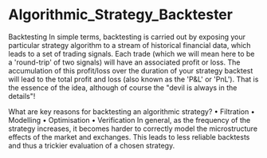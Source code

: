 # Algorithmic_Strategy_Backtester
Backtesting
In simple terms, backtesting is carried out by exposing your particular strategy algorithm to a stream of historical financial data, which leads to a set of trading signals. Each trade (which we will mean here to be a 'round-trip' of two signals) will have an associated profit or loss. The accumulation of this profit/loss over the duration of your strategy backtest will lead to the total profit and loss (also known as the 'P&L' or 'PnL'). That is the essence of the idea, although of course the "devil is always in the details"!

What are key reasons for backtesting an algorithmic strategy?
•	Filtration
•	Modelling
•	Optimisation
•	Verification
In general, as the frequency of the strategy increases, it becomes harder to correctly model the microstructure effects of the market and exchanges. This leads to less reliable backtests and thus a trickier evaluation of a chosen strategy.
